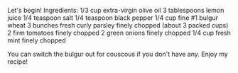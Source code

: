 Let's begin!
Ingredients: 
1/3 cup extra-virgin olive oil
3 tablespoons lemon juice
1/4 teaspoon salt
1/4 teaspoon black pepper
1/4 cup fine #1 bulgur wheat
3 bunches fresh curly parsley finely chopped (about 3 packed cups)
2 firm tomatoes finely chopped
2 green onions finely chopped
1/4 cup fresh mint finely chopped

You can switch the bulgur out for couscous if you don't have any. 
Enjoy my recipe!